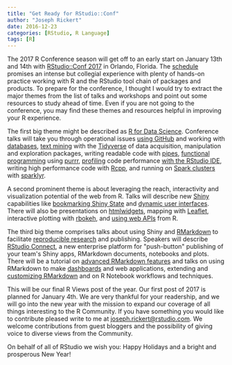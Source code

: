 ```yaml
---
title: "Get Ready for RStudio::Conf"
author: "Joseph Rickert"
date: 2016-12-23
categories: [RStudio, R Language]
tags: [R]
---
```


The 2017 R Conference season will get off to an early start on January 13th and 14th with [RStudio::Conf 2017](https://www.rstudio.com/conference/) in Orlando, Florida. The [schedule](https://www.rstudio.com/conference/#speakers) promises an intense but collegial experience with plenty of hands-on practice working with R and the RStudio tool chain of packages and products. To prepare for the conference, I thought I would try to extract the major themes from the list of talks and workshops and point out some resources to study ahead of time. Even if you are not going to the conference, you may find these themes and resources helpful in improving your R experience.

The first big theme might be described as [R for Data Science](http://r4ds.had.co.nz/). Conference talks will take you through operational issues [using GitHub](https://github.com/jennybc/happy-git-with-r) and working with [databases](http://datascienceplus.com/working-with-databases-in-r/), [text mining](http://tidytextmining.com/) with the [Tidyverse](https://blog.rstudio.org/2016/09/15/tidyverse-1-0-0/) of data acquisition, manipulation and exploration packages, writing readable code with [pipes](http://adolfoalvarez.cl/plumbers-chains-and-famous-painters-the-history-of-the-pipe-operator-in-r/), [functional programming](http://adv-r.had.co.nz/Functional-programming.html) using [purrr](https://blog.rstudio.org/2015/09/29/purrr-0-1-0/), [profiling](https://tgmstat.wordpress.com/2013/09/25/profiling-r-code/) code performance [with the RStudio IDE](https://blog.rstudio.org/2016/05/23/profiling-with-rstudio-and-profvis/), writing high performance code with [Rcpp](http://www.rcpp.org/), and running on [Spark clusters](https://aws.amazon.com/blogs/big-data/running-sparklyr-rstudios-r-interface-to-spark-on-amazon-emr/) with [sparklyr](http://spark.rstudio.com/).

A second prominent theme is about leveraging the reach, interactivity and visualization potential of the web from R. Talks will describe new [Shiny](https://shiny.rstudio.com/tutorial/) capabilities like [bookmarking Shiny State](https://shiny.rstudio.com/articles/bookmarking-state.html) and [dynamic user interfaces](http://www.mango-solutions.com/wp/2016/12/dynamically-generated-shiny-ui/). There will also be presentations on [htmlwidgets](http://www.htmlwidgets.org/showcase_leaflet.html), mapping with [Leaflet](http://www.karambelkar.info/), interactive plotting with [rbokeh](http://hafen.github.io/rbokeh/rd.html#rbokeh), and [using web APIs](http://tophcito.blogspot.com/2015/11/accessing-apis-from-r-and-little-r.html) from R.

The third big theme comprises talks about using Shiny and [RMarkdown](http://rmarkdown.rstudio.com/) to facilitate [reproducible research](http://reproducibleresearch.net/) and publishing. Speakers will describe [RStudio Connect](https://www.rstudio.com/products/connect/), a new enterprise platform for "push-button" publishing of your team's Shiny apps, RMarkdown documents, notebooks and plots. There will be a tutorial on [advanced RMarkdown features](http://grunwaldlab.github.io/Reproducible-science-in-R/Extra_content---Advanced_RMarkdown.html#caching) and talks on using RMarkdown to make [dashboards](https://www.r-pkg.org/pkg/shinydashboard) and web applications, extending and [customizing RMarkdown](https://blog.rstudio.org/2016/03/21/r-markdown-custom-formats/) and on R Notebook workflows and techniques.

This will be our final R Views post of the year. Our first post of 2017 is planned for January 4th. We are very thankful for your readership, and we will go into the new year with the mission to expand our coverage of all things interesting to the R Community. If you have something you would like to contribute pleased write to me at [joseph.rickert@rstudio.com](joseph.rickert@rstudio.com). We welcome contributions from guest bloggers and the possibility of giving voice to diverse views from the Community.

On behalf of all of RStudio we wish you: Happy Holidays and a bright and prosperous New Year!
